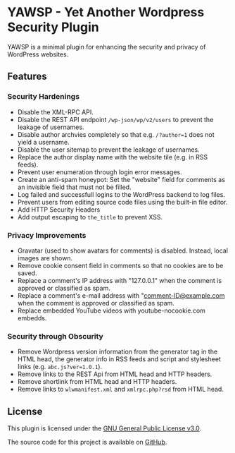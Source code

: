 # YAWSP - Yet Another Wordpress Security Plugin

YAWSP is a minimal plugin for enhancing the security and privacy of WordPress websites.

## Features

### Security Hardenings
* Disable the XML-RPC API.
* Disable the REST API endpoint `/wp-json/wp/v2/users` to prevent the leakage of usernames.
* Disable author archvies completely so that e.g. `/?author=1` does not yield a username.
* Disable the user sitemap to prevent the leakage of usernames.
* Replace the author display name with the website tile (e.g. in RSS feeds).
* Prevent user enumeration through login error messages.
* Create an anti-spam honeypot: Set the "website" field for comments as an invisible field that must not be filled.
* Log failed and successfull logins to the WordPress backend to log files.
* Prevent users from editing source code files using the built-in file editor.
* Add HTTP Security Headers
* Add output escaping to `the_title` to prevent XSS.

### Privacy Improvements
* Gravatar (used to show avatars for comments) is disabled. Instead, local images are shown.
* Remove cookie consent field in comments so that no cookies are to be saved.
* Replace a comment's IP address with "127.0.0.1" when the comment is approved or classified as spam.
* Replace a comment's e-mail address with "comment-ID@example.com when the comment is approved or classified as spam.
* Replace embedded YouTube videos with youtube-nocookie.com embedds.

### Security through Obscurity
* Remove Wordpress version information from the generator tag in the HTML head, the generator info in RSS feeds and script and stylesheet links (e.g. `abc.js?ver=1.0.1`).
* Remove links to the REST Api from HTML head and HTTP headers.
* Remove shortlink from HTML head and HTTP headers.
* Remove links to `wlwmanifest.xml` and `xmlrpc.php?rsd` from HTML head.

## License
This plugin is licensed under the [GNU General Public License v3.0](https://www.gnu.org/licenses/gpl-3.0).

The source code for this project is available on [GitHub](https://github.com/chrrel/yawsp).
